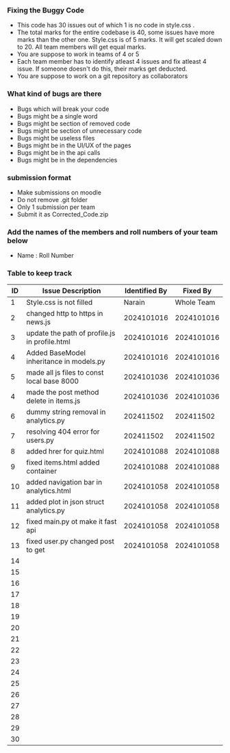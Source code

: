 ### Fixing the Buggy Code

- This code has 30 issues out of which 1 is no code in style.css . 
- The total marks for the entire codebase is 40, some issues have more marks than the other one. Style.css is of 5 marks. It will get scaled down to 20. All team members will get equal marks.
- You are suppose to work in teams of 4 or 5
- Each team member has to identify atleast 4 issues and fix atleast 4 issue. If someone doesn't do this, their marks get deducted.
- You are suppose to work on a git repository as collaborators

### What kind of bugs are there

- Bugs which will break your code
- Bugs might be a single word
- Bugs might be section of removed code
- Bugs might be section of unnecessary code
- Bugs might be useless files
- Bugs might be in the UI/UX of the pages
- Bugs might be in the api calls
- Bugs might be in the dependencies  

### submission format

- Make submissions on moodle
- Do not remove .git folder 
- Only 1 submission per team
- Submit it as Corrected_Code.zip

### Add the names of the members and roll numbers of your team below

- Name : Roll Number

### Table to keep track

| ID  | Issue Description                        | Identified By | Fixed By     |
|-----|------------------------------------------|---------------|--------------|
| 1   | Style.css is not filled                                    |         Narain |     Whole Team     |
| 2   |     changed http to https in news.js                                     |       2024101016       |         2024101016     |
| 3   |      update the path of profile.js in profile.html                                    |     2024101016           |     2024101016          |
| 4   |         Added BaseModel inheritance in models.py                                 |         2024101016        |    2024101016            |
| 5   |        made all js files to const local base 8000                                       |   2024101036            |  2024101036        |
| 4   |     made the post method delete in items.js                                  |       2024101036        |    2024101036       |
| 6   |     dummy string removal in analytics.py                                     |       202411502       |     202411502         |
| 7   |     resolving 404 error for users.py                                    |     202411502          |     202411502         |
| 8   |      added hrer for quiz.html                                    |       2024101088        |   2024101088           |
| 9   |      fixed items.html added container                              |    2024101088           |  2024101088            |
| 10  |      added navigation bar in analytics.html                                   |    2024101058           |    2024101058          |
| 11  |      added plot in json struct analytics.py                                   |     2024101058          |     2024101058         |
| 12  |      fixed main.py ot make it fast api                                    |      2024101058         |     2024101058         |
| 13  |      fixed user.py changed post to get                                    |      2024101058         |      2024101058        |
| 14  |                                          |               |              |
| 15  |                                          |               |              |
| 16  |                                          |               |              |
| 17  |                                          |               |              |
| 18  |                                          |               |              |
| 19  |                                          |               |              |
| 20  |                                          |               |              |
| 21  |                                          |               |              |
| 22  |                                          |               |              |
| 23  |                                          |               |              |
| 24  |                                          |               |              |
| 25  |                                          |               |              |
| 26  |                                          |               |              |
| 27  |                                          |               |              |
| 28  |                                          |               |              |
| 29  |                                          |               |              |
| 30  |                                          |               |              |
